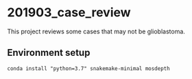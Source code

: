 # 201903_case_review
This project reviews some cases that may not be glioblastoma.


## Environment setup

    conda install "python=3.7" snakemake-minimal mosdepth
